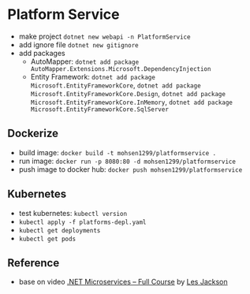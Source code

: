 # Platform Service

- make project `dotnet new webapi -n PlatformService`
- add ignore file `dotnet new gitignore`
- add packages
  - AutoMapper: `dotnet add package AutoMapper.Extensions.Microsoft.DependencyInjection`
  - Entity Framework: `dotnet add package Microsoft.EntityFrameworkCore`, `dotnet add package Microsoft.EntityFrameworkCore.Design`, `dotnet add package Microsoft.EntityFrameworkCore.InMemory`, `dotnet add package Microsoft.EntityFrameworkCore.SqlServer`

## Dockerize

- build image: `docker build -t mohsen1299/platformservice .`
- run image: `docker run -p 8080:80 -d mohsen1299/platformservice`
- push image to docker hub: `docker push mohsen1299/platformservice`

## Kubernetes

- test kubernetes: `kubectl version`
- `kubectl apply -f platforms-depl.yaml`
- `kubectl get deployments`
- `kubectl get pods`

## Reference

- base on video [.NET Microservices – Full Course](https://youtu.be/DgVjEo3OGBI) by [Les Jackson](https://www.youtube.com/c/binarythistle)
